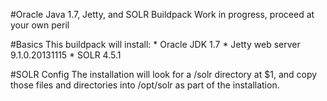 #Oracle Java 1.7, Jetty, and SOLR Buildpack
Work in progress, proceed at your own peril

#Basics
This buildpack will install:
    * Oracle JDK 1.7
    * Jetty web server 9.1.0.20131115
    * SOLR 4.5.1


#SOLR Config
The installation will look for a /solr directory at $1, and copy those files and directories into /opt/solr as part of the installation.